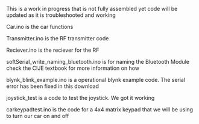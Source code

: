 This is a work in progress that is not fully assembled yet code will be updated as it is troubleshooted and working



Car.ino is the car functions

Transmitter.ino is the RF transmitter code

Reciever.ino is the reciever for the RF

softSerial_write_naming_bluetooth.ino is for naming the Bluetooth Module check the CIJE textbook for more information on how

blynk_blink_example.ino is a operational blynk example code.  The serial error has been fixed in this download

joystick_test is a code to test the joystick. We got it working

carkeypadtest.ino is the code for a 4x4 matrix keypad that we will be using to turn our car on and off 
